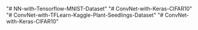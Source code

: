 "# NN-with-Tensorflow-MNIST-Dataset" 
"# ConvNet-with-Keras-CIFAR10" 
"# ConvNet-with-TFLearn-Kaggle-Plant-Seedlings-Dataset" 
"# ConvNet-with-Keras-CIFAR10" 
